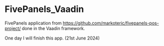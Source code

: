 # FivePanels_Vaadin
 FivePanels application from https://github.com/markoteric/fivepanels-pos-project/ done in the Vaadin framework.

One day I will finish this app. (21st June 2024)
